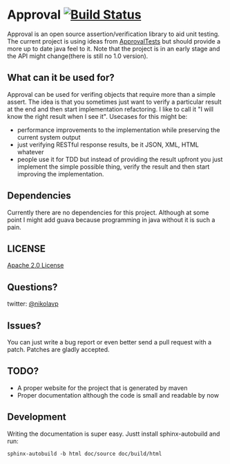 Approval [![Build Status](https://secure.travis-ci.org/nikolavp/approval.png)](http://travis-ci.org/nikolavp/approval)
==================
Approval is an open source assertion/verification library to aid unit testing. The current project is using ideas from [ApprovalTests](https://github.com/approvals/ApprovalTests.Java) but should provide a more up to date java feel to it. Note that the project is in an early stage and the API might change(there is still no 1.0 version).

What can it be used for?
---

Approval can be used for verifing objects that require more than a simple assert. The idea is that you sometimes just want to verify a particular result at the end and then start implementation refactoring. I like to call it "I will know the right result when I see it". Usecases for this might be:

- performance improvements to the implementation while preserving the current system output
- just verifying RESTful response results, be it JSON, XML, HTML whatever
- people use it for TDD but instead of providing the result upfront you just implement the simple possible thing, verify the result and then start improving the implementation.

Dependencies
---
Currently there are no dependencies for this project. Although at some point I might add guava because programming in java without it is such a pain.

## LICENSE
[Apache 2.0 License](https://github.com/SignalR/SignalR/blob/master/LICENSE.md)


Questions?
---

twitter: [@nikolavp](https://twitter.com/#!/nikolavp)

Issues?
---
You can just write a bug report or even better send a pull request with a patch. Patches are gladly accepted.


TODO?
---
* A proper website for the project that is generated by maven
* Proper documentation although the code is small and readable by now

Development
----------
Writing the documentation is super easy. Justt install sphinx-autobuild and run:
```
sphinx-autobuild -b html doc/source doc/build/html
```

